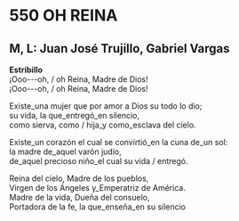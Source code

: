 # 550 OH REINA

## M, L: Juan José Trujillo, Gabriel Vargas

**Estribillo**  
¡Ooo---oh, / oh Reina, Madre de Dios!  
¡Ooo---oh, / oh Reina, Madre de Dios!  

Existe_una mujer que por amor a Dios su todo lo dio;  
su vida, la que_entregó_en silencio,  
como sierva, como / hija_y como_esclava del cielo.  

Existe_un corazón el cual se convirtió_en la cuna de_un sol:  
la madre de_aquel varón judío,  
de_aquel precioso niño_el cual su vida / entregó.  

Reina del cielo, Madre de los pueblos,  
Virgen de los Ángeles y_Emperatriz de América.  
Madre de la vida, Dueña del consuelo,  
Portadora de la fe, la que_enseña_en su silencio  

